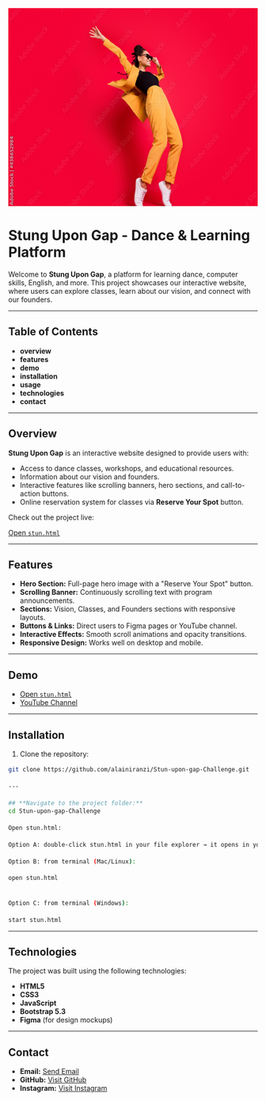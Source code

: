 

<img src="nooooow.jpg" alt="Hero Image" width="1000" height="400">

# **Stung Upon Gap - Dance & Learning Platform**

Welcome to **Stung Upon Gap**, a platform for learning dance, computer skills, English, and more. This project showcases our interactive website, where users can explore classes, learn about our vision, and connect with our founders.

---

## **Table of Contents**
- **overview**
- **features**
-  **demo**
- **installation**
- **usage**
- **technologies**
- **contact**

---

## **Overview**
**Stung Upon Gap** is an interactive website designed to provide users with:  

- Access to dance classes, workshops, and educational resources.  
- Information about our vision and founders.  
- Interactive features like scrolling banners, hero sections, and call-to-action buttons.  
- Online reservation system for classes via **Reserve Your Spot** button.  

Check out the project live:

[Open `stun.html`](stun.html)

---

## **Features**
- **Hero Section:** Full-page hero image with a "Reserve Your Spot" button.  
- **Scrolling Banner:** Continuously scrolling text with program announcements.  
- **Sections:** Vision, Classes, and Founders sections with responsive layouts.  
- **Buttons & Links:** Direct users to Figma pages or YouTube channel.  
- **Interactive Effects:** Smooth scroll animations and opacity transitions.  
- **Responsive Design:** Works well on desktop and mobile.  

---

## **Demo**
- [Open `stun.html`](stun.html)  
- [YouTube Channel](https://www.youtube.com/@AlainIranzi)

---

## Installation
1. Clone the repository:
```bash
git clone https://github.com/alainiranzi/Stun-upon-gap-Challenge.git

---

## **Navigate to the project folder:**
cd Stun-upon-gap-Challenge

Open stun.html:

Option A: double-click stun.html in your file explorer → it opens in your default browser.

Option B: from terminal (Mac/Linux):

open stun.html


Option C: from terminal (Windows):

start stun.html

```

---

## Technologies

The project was built using the following technologies:

- **HTML5**  
- **CSS3**  
- **JavaScript**  
- **Bootstrap 5.3**  
- **Figma** (for design mockups)

***

## Contact

- **Email:** [Send Email](mailto:alainiranzi00@gmail.com)  
- **GitHub:** [Visit GitHub](https://github.com/alainiranzi)  
- **Instagram:** [Visit Instagram](https://www.instagram.com/alain_iranzi/)






